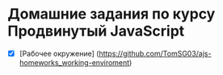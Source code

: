 # Домашние задания по курсу Продвинутый JavaScript
-[x] [Рабочее окружение] (https://github.com/TomSG03/ajs-homeworks_working-enviroment)
